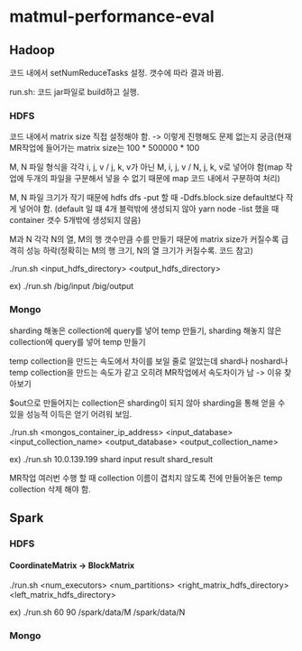 # matmul-performance-eval

## Hadoop

코드 내에서 setNumReduceTasks 설정. 갯수에 따라 결과 바뀜.

run.sh: 코드 jar파일로 build하고 실행.

### HDFS

코드 내에서 matrix size 직접 설정해야 함. -> 이렇게 진행해도 문제 없는지 궁금(현재 MR작업에 들어가는 matrix size는 100 * 500000 * 100

M, N 파일 형식을 각각 i, j, v / j, k, v가 아닌 M, i, j, v / N, j, k, v로 넣어야 함(map 작업에 두개의 파일을 구분해서 넣을 수 없기 때문에 map 코드 내에서 구분하여 처리) 

M, N 파일 크기가 작기 때문에 hdfs dfs -put 할 때 -Ddfs.block.size default보다 작게 넣어야 함. (default 일 떄 4개 블럭밖에 생성되지 않아 yarn node -list 했을 때 container 갯수 5개밖에 생성되지 않음)

M과 N 각각 N의 열, M의 행 갯수만큼 수를 만들기 때문에 matrix size가 커질수록 급격히 성능 하락(정확히는 M의 행 크기, N의 열 크기가 커질수록. 코드 참고) 


./run.sh <input_hdfs_directory> <output_hdfs_directory>

ex) ./run.sh /big/input /big/output

### Mongo

sharding 해놓은 collection에 query를 넣어 temp 만들기, sharding 해놓지 않은 collection에 query를 넣어 temp 만들기

temp collection을 만드는 속도에서 차이를 보일 줄로 알았는데 shard나 noshard나 temp collection을 만드는 속도가 같고 오히려 MR작업에서 속도차이가 남 -> 이유 찾아보기

$out으로 만들어지는 collection은 sharding이 되지 않아 sharding을 통해 얻을 수 있을 성능적 이득은 얻기 어려워 보임.


./run.sh <mongos_container_ip_address> <input_database> <input_collection_name> <output_database> <output_collection_name>

ex) ./run.sh 10.0.139.199 shard input result shard_result

MR작업 여러번 수행 할 때 collection 이름이 겹치지 않도록 전에 만들어놓은 temp collection 삭제 해야 함. 


## Spark

### HDFS

#### CoordinateMatrix -> BlockMatrix

./run.sh <num_executors> <num_partitions> <right_matrix_hdfs_directory> <left_matrix_hdfs_directory>

ex) ./run.sh 60 90 /spark/data/M /spark/data/N


### Mongo

